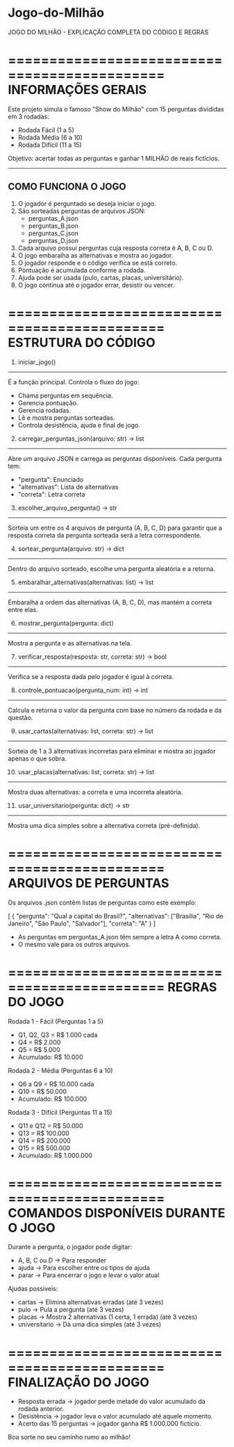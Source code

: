 # Jogo-do-Milhão
JOGO DO MILHÃO - EXPLICAÇÃO COMPLETA DO CÓDIGO E REGRAS

=============================================
INFORMAÇÕES GERAIS
=============================================
Este projeto simula o famoso "Show do Milhão" com 15 perguntas divididas em 3 rodadas:
- Rodada Fácil (1 a 5)
- Rodada Média (6 a 10)
- Rodada Difícil (11 a 15)

Objetivo: acertar todas as perguntas e ganhar 1 MILHÃO de reais fictícios.

---------------------------------------------
COMO FUNCIONA O JOGO
---------------------------------------------
1. O jogador é perguntado se deseja iniciar o jogo.
2. São sorteadas perguntas de arquivos JSON:
   - perguntas_A.json
   - perguntas_B.json
   - perguntas_C.json
   - perguntas_D.json
3. Cada arquivo possui perguntas cuja resposta correta é A, B, C ou D.
4. O jogo embaralha as alternativas e mostra ao jogador.
5. O jogador responde e o código verifica se está correto.
6. Pontuação é acumulada conforme a rodada.
7. Ajuda pode ser usada (pulo, cartas, placas, universitário).
8. O jogo continua até o jogador errar, desistir ou vencer.

=============================================
ESTRUTURA DO CÓDIGO
=============================================

1. iniciar_jogo()
------------------
É a função principal. Controla o fluxo do jogo:
- Chama perguntas em sequência.
- Gerencia pontuação.
- Gerencia rodadas.
- Lê e mostra perguntas sorteadas.
- Controla desistência, ajuda e final de jogo.

2. carregar_perguntas_json(arquivo: str) -> list
--------------------------------------------------
Abre um arquivo JSON e carrega as perguntas disponíveis. Cada pergunta tem:
- "pergunta": Enunciado
- "alternativas": Lista de alternativas
- "correta": Letra correta

3. escolher_arquivo_pergunta() -> str
-------------------------------------
Sorteia um entre os 4 arquivos de pergunta (A, B, C, D) para garantir que a resposta correta da pergunta sorteada será a letra correspondente.

4. sortear_pergunta(arquivo: str) -> dict
-----------------------------------------
Dentro do arquivo sorteado, escolhe uma pergunta aleatória e a retorna.

5. embaralhar_alternativas(alternativas: list) -> list
------------------------------------------------------
Embaralha a ordem das alternativas (A, B, C, D), mas mantém a correta entre elas.

6. mostrar_pergunta(pergunta: dict)
-----------------------------------
Mostra a pergunta e as alternativas na tela.

7. verificar_resposta(resposta: str, correta: str) -> bool
-----------------------------------------------------------
Verifica se a resposta dada pelo jogador é igual à correta.

8. controle_pontuacao(pergunta_num: int) -> int
-----------------------------------------------
Calcula e retorna o valor da pergunta com base no número da rodada e da questão.

9. usar_cartas(alternativas: list, correta: str) -> list
---------------------------------------------------------
Sorteia de 1 a 3 alternativas incorretas para eliminar e mostra ao jogador apenas o que sobra.

10. usar_placas(alternativas: list, correta: str) -> list
----------------------------------------------------------
Mostra duas alternativas: a correta e uma incorreta aleatória.

11. usar_universitario(pergunta: dict) -> str
---------------------------------------------
Mostra uma dica simples sobre a alternativa correta (pré-definida).

=============================================
ARQUIVOS DE PERGUNTAS
=============================================

Os arquivos .json contêm listas de perguntas como este exemplo:

[
  {
    "pergunta": "Qual a capital do Brasil?",
    "alternativas": ["Brasília", "Rio de Janeiro", "São Paulo", "Salvador"],
    "correta": "A"
  }
]

- As perguntas em perguntas_A.json têm sempre a letra A como correta.
- O mesmo vale para os outros arquivos.

=============================================
REGRAS DO JOGO
=============================================

Rodada 1 - Fácil (Perguntas 1 a 5)
- Q1, Q2, Q3 = R$ 1.000 cada
- Q4 = R$ 2.000
- Q5 = R$ 5.000
- Acumulado: R$ 10.000

Rodada 2 - Média (Perguntas 6 a 10)
- Q6 a Q9 = R$ 10.000 cada
- Q10 = R$ 50.000
- Acumulado: R$ 100.000

Rodada 3 - Difícil (Perguntas 11 a 15)
- Q11 e Q12 = R$ 50.000
- Q13 = R$ 100.000
- Q14 = R$ 200.000
- Q15 = R$ 500.000
- Acumulado: R$ 1.000.000

=============================================
COMANDOS DISPONÍVEIS DURANTE O JOGO
=============================================
Durante a pergunta, o jogador pode digitar:

- A, B, C ou D → Para responder
- ajuda → Para escolher entre os tipos de ajuda
- parar → Para encerrar o jogo e levar o valor atual

Ajudas possíveis:
- cartas → Elimina alternativas erradas (até 3 vezes)
- pulo → Pula a pergunta (até 3 vezes)
- placas → Mostra 2 alternativas (1 certa, 1 errada) (até 3 vezes)
- universitario → Dá uma dica simples (até 3 vezes)

=============================================
FINALIZAÇÃO DO JOGO
=============================================
- Resposta errada → jogador perde metade do valor acumulado da rodada anterior.
- Desistência → jogador leva o valor acumulado até aquele momento.
- Acerto das 15 perguntas → jogador ganha R$ 1.000.000 fictício.

Boa sorte no seu caminho rumo ao milhão!
